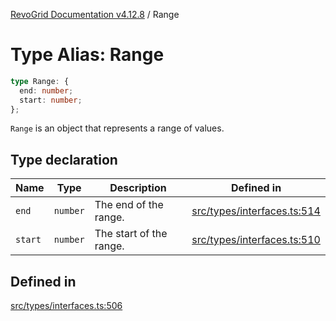 [RevoGrid Documentation v4.12.8](README.md) / Range

# Type Alias: Range

```ts
type Range: {
  end: number;
  start: number;
};
```

`Range` is an object that represents a range of values.

## Type declaration

| Name | Type | Description | Defined in |
| ------ | ------ | ------ | ------ |
| `end` | `number` | The end of the range. | [src/types/interfaces.ts:514](https://github.com/revolist/revogrid/blob/c3ca1940d3bbc95c0549378ff25b8d267352be31/src/types/interfaces.ts#L514) |
| `start` | `number` | The start of the range. | [src/types/interfaces.ts:510](https://github.com/revolist/revogrid/blob/c3ca1940d3bbc95c0549378ff25b8d267352be31/src/types/interfaces.ts#L510) |

## Defined in

[src/types/interfaces.ts:506](https://github.com/revolist/revogrid/blob/c3ca1940d3bbc95c0549378ff25b8d267352be31/src/types/interfaces.ts#L506)
